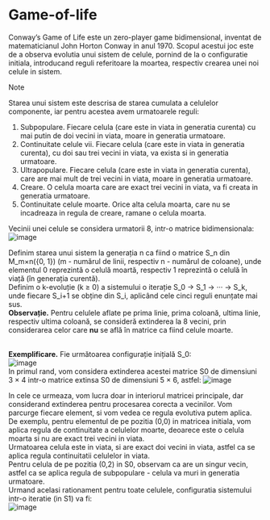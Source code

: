 # Game-of-life
Conway’s Game of Life este un zero-player game bidimensional, inventat de matematicianul John
Horton Conway in anul 1970. Scopul acestui joc este de a observa evolutia unui sistem de celule,
pornind de la o configuratie initiala, introducand reguli referitoare la moartea, respectiv crearea unei
noi celule in sistem.
> [!NOTE]
> Starea unui sistem este descrisa de starea cumulata a celulelor componente, iar pentru acestea
avem urmatoarele reguli:
1. Subpopulare. Fiecare celula (care este in viata in generatia curenta) cu mai putin de doi
vecini in viata, moare in generatia urmatoare.
2. Continuitate celule vii. Fiecare celula (care este in viata in generatia curenta), cu doi sau
trei vecini in viata, va exista si in generatia urmatoare.
3. Ultrapopulare. Fiecare celula (care este in viata in generatia curenta), care are mai mult de
trei vecini in viata, moare in generatia urmatoare.
4. Creare. O celula moarta care are exact trei vecini in viata, va fi creata in generatia urmatoare.
5. Continuitate celule moarte. Orice alta celula moarta, care nu se incadreaza in regula de
creare, ramane o celula moarta.

Vecinii unei celule se considera urmatorii 8, intr-o matrice bidimensionala:<br>
![image](https://github.com/user-attachments/assets/c7b48c8d-56a3-4a0b-ba1e-467f717db19a)

Definim starea unui sistem la generația n ca fiind o matrice S_n din M_m×n({0, 1}) (m - numărul de 
linii, respectiv n - numărul de coloane), unde elementul 0 reprezintă o celulă moartă, respectiv 1 
reprezintă o celulă în viață (în generația curentă).
<br>
Definim o k-evoluție (k ≥ 0) a sistemului o iterație S_0 → S_1 → ··· → S_k, unde fiecare S_i+1 se 
obține din S_i, aplicând cele cinci reguli enunțate mai sus.
<br>
**Observație.** Pentru celulele aflate pe prima linie, prima coloană, ultima linie, respectiv ultima 
coloană, se consideră extinderea la 8 vecini, prin considerarea celor care **nu** se află în matrice 
ca fiind celule moarte.<br><br>

**Exemplificare.** Fie următoarea configurație inițială S_0:<br>
![image](https://github.com/user-attachments/assets/7719ccc7-8d01-41d7-b005-bddd0805b651)<br>
In primul rand, vom considera extinderea acestei matrice S0 de dimensiuni 3 × 4 intr-o matrice
extinsa S0 de dimensiuni 5 × 6, astfel:
![image](https://github.com/user-attachments/assets/2e9bc919-d9d4-4919-8f1f-a39f2facd649)

In cele ce urmeaza, vom lucra doar in interiorul matricei principale, dar considerand extinderea
pentru procesarea corecta a vecinilor. Vom parcurge fiecare element, si vom vedea ce regula evolutiva
putem aplica. De exemplu, pentru elementul de pe pozitia (0,0) in matricea initiala, vom aplica
regula de continuitate a celulelor moarte, deoarece este o celula moarta si nu are exact trei vecini in
viata.<br>
Urmatoarea celula este in viata, si are exact doi vecini in viata, astfel ca se aplica regula continuitatii celulelor in viata.<br>
Pentru celula de pe pozitia (0,2) in S0, observam ca are un singur vecin, astfel ca se aplica
regula de subpopulare - celula va muri in generatia urmatoare.<br>
Urmand acelasi rationament pentru toate celulele, configuratia sistemului intr-o iteratie (in S1)
va fi:<br>
![image](https://github.com/user-attachments/assets/16de8097-0d48-455e-b715-48cc7787b386)
